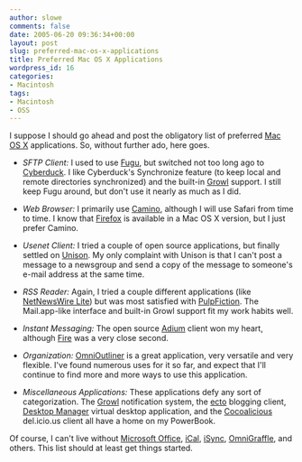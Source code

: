 ```yaml
---
author: slowe
comments: false
date: 2005-06-20 09:36:34+00:00
layout: post
slug: preferred-mac-os-x-applications
title: Preferred Mac OS X Applications
wordpress_id: 16
categories:
- Macintosh
tags:
- Macintosh
- OSS
---
```


I suppose I should go ahead and post the obligatory list of preferred [Mac OS X](http://www.apple.com/macosx/) applications. So, without further ado, here goes.

* _SFTP Client:_ I used to use [Fugu](http://rsug.itd.umich.edu/software/fugu/), but switched not too long ago to [Cyberduck](http://cyberduck.ch/). I like Cyberduck's Synchronize feature (to keep local and remote directories synchronized) and the built-in [Growl](http://www.growl.info/) support. I still keep Fugu around, but don't use it nearly as much as I did.

* _Web Browser:_ I primarily use [Camino](http://www.caminobrowser.org/), although I will use Safari from time to time. I know that [Firefox](http://www.mozilla.org/products/firefox/) is available in a Mac OS X version, but I just prefer Camino.

* _Usenet Client:_ I tried a couple of open source applications, but finally settled on [Unison](http://www.panic.com/unison/). My only complaint with Unison is that I can't post a message to a newsgroup and send a copy of the message to someone's e-mail address at the same time.

* _RSS Reader:_ Again, I tried a couple different applications (like [NetNewsWire Lite](http://ranchero.com/netnewswire/)) but was most satisfied with [PulpFiction](http://freshsqueeze.com/products/pulpfiction/). The Mail.app-like interface and built-in Growl support fit my work habits well.

* _Instant Messaging:_ The open source [Adium](http://www.adiumx.com/index.php) client won my heart, although [Fire](http://fire.sourceforge.net/) was a very close second.

* _Organization:_ [OmniOutliner](http://www.omnigroup.com/applications/omnioutliner/) is a great application, very versatile and very flexible. I've found numerous uses for it so far, and expect that I'll continue to find more and more ways to use this application.

* _Miscellaneous Applications:_ These applications defy any sort of categorization. The [Growl](http://www.growl.info/) notification system, the [ecto](http://ecto.kung-foo.tv/) blogging client, [Desktop Manager](http://desktopmanager.berlios.de/) virtual desktop application, and the [Cocoalicious](http://www.scifihifi.com/cocoalicious/) del.icio.us client all have a home on my PowerBook.

Of course, I can't live without [Microsoft Office](http://www.microsoft.com/mac/), [iCal](http://www.apple.com/ical/), [iSync](http://www.apple.com/isync/), [OmniGraffle](http://www.omnigroup.com/applications/omnigraffle/), and others. This list should at least get things started.
